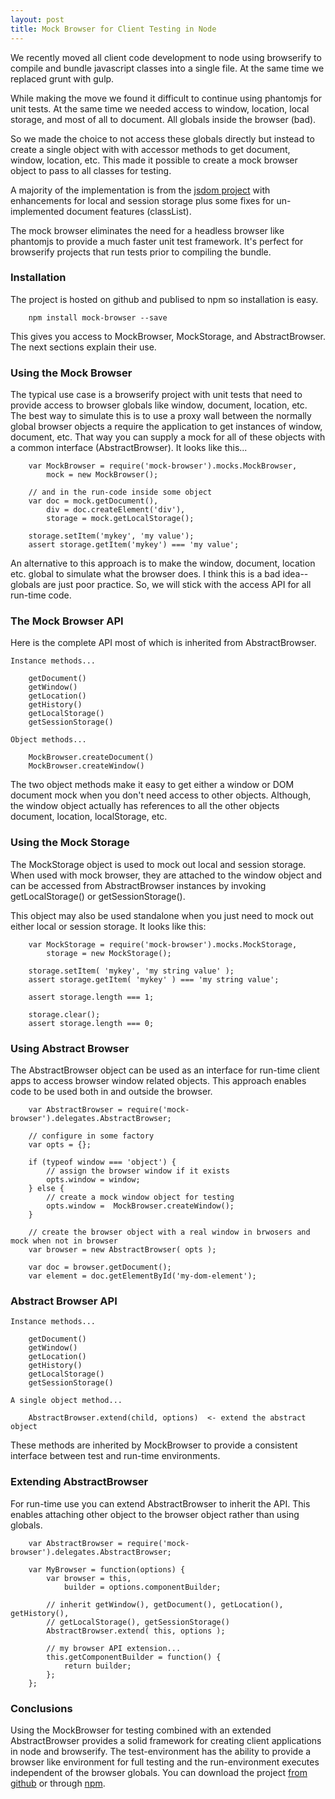 ```yaml
---
layout: post
title: Mock Browser for Client Testing in Node
---
```


We recently moved all client code development to node using browserify to compile and bundle javascript classes into a single file.  At the same time we replaced grunt with gulp.

While making the move we found it difficult to continue using phantomjs for unit tests.  At the same time we needed access to window, location, local storage, and most of all to document.  All globals inside the browser (bad).

So we made the choice to not access these globals directly but instead to create a single object with with accessor methods to get document, window, location, etc.  This made it possible to create a mock browser object to pass to all classes for testing.

A majority of the implementation is from the [jsdom project](https://github.com/tmpvar/jsdom) with enhancements for local and session storage plus some fixes for un-implemented document features (classList).

The mock browser eliminates the need for a headless browser like phantomjs to provide a much faster unit test framework.  It's perfect for browserify projects that run tests prior to compiling the bundle.

### Installation

The project is hosted on github and publised to npm so installation is easy.

~~~
	npm install mock-browser --save
~~~

This gives you access to MockBrowser, MockStorage, and AbstractBrowser.  The next sections explain their use.

### Using the Mock Browser

The typical use case is a browserify project with unit tests that need to provide access to browser globals like window, document, location, etc.  The best way to simulate this is to use a proxy wall between the normally global browser objects a require the application to get instances of window, document, etc.  That way you can supply a mock for all of these objects with a common interface (AbstractBrowser).  It looks like this...

~~~
    var MockBrowser = require('mock-browser').mocks.MockBrowser,
        mock = new MockBrowser();

    // and in the run-code inside some object
    var doc = mock.getDocument(),
        div = doc.createElement('div'),
        storage = mock.getLocalStorage();

    storage.setItem('mykey', 'my value');
    assert storage.getItem('mykey') === 'my value';
~~~

An alternative to this approach is to make the window, document, location etc. global to simulate what the browser does.  I think this is a bad idea--globals are just poor practice.  So, we will stick with the access API for all run-time code.

### The Mock Browser API

Here is the complete API most of which is inherited from AbstractBrowser.

~~~
Instance methods...

    getDocument()
    getWindow()
    getLocation()
    getHistory()
    getLocalStorage()
    getSessionStorage()

Object methods...

    MockBrowser.createDocument()
    MockBrowser.createWindow()

~~~

The two object methods make it easy to get either a window or DOM document mock when you don't need access to other objects.  Although, the window object actually has references to all the other objects document, location, localStorage, etc.

### Using the Mock Storage

The MockStorage object is used to mock out local and session storage.  When  used with mock browser, they are attached to the window object and can be accessed from AbstractBrowser instances by invoking getLocalStorage() or getSessionStorage().

This object may also be used standalone when you just need to mock out either local or session storage.  It looks like this:

~~~
    var MockStorage = require('mock-browser').mocks.MockStorage,
    	storage = new MockStorage();

    storage.setItem( 'mykey', 'my string value' );
    assert storage.getItem( 'mykey' ) === 'my string value';

    assert storage.length === 1;

    storage.clear();
    assert storage.length === 0;
~~~

### Using Abstract Browser

The AbstractBrowser object can be used as an interface for run-time client apps to access browser window related objects.  This approach enables code to be used both in and outside the browser.

~~~
    var AbstractBrowser = require('mock-browser').delegates.AbstractBrowser;

    // configure in some factory
    var opts = {};
    
    if (typeof window === 'object') {
    	// assign the browser window if it exists
    	opts.window = window;
    } else {
    	// create a mock window object for testing
    	opts.window =  MockBrowser.createWindow();
    }

    // create the browser object with a real window in brwosers and mock when not in browser
	var browser = new AbstractBrowser( opts );

    var doc = browser.getDocument();
    var element = doc.getElementById('my-dom-element');
~~~

### Abstract Browser API

~~~
Instance methods...

    getDocument()
    getWindow()
    getLocation()
    getHistory()
    getLocalStorage()
    getSessionStorage()

A single object method...

    AbstractBrowser.extend(child, options)  <- extend the abstract object

~~~

These methods are inherited by MockBrowser to provide a consistent interface between test and run-time environments.

### Extending AbstractBrowser

For run-time use you can extend AbstractBrowser to inherit the API.  This enables attaching other object to the browser object rather than using globals.

~~~
    var AbstractBrowser = require('mock-browser').delegates.AbstractBrowser;

    var MyBrowser = function(options) {
    	var browser = this,
            builder = options.componentBuilder;

        // inherit getWindow(), getDocument(), getLocation(), getHistory(),
        // getLocalStorage(), getSessionStorage()
        AbstractBrowser.extend( this, options );

        // my browser API extension...
        this.getComponentBuilder = function() {
            return builder;
        };
    };
~~~

### Conclusions

Using the MockBrowser for testing combined with an extended AbstractBrowser provides a solid framework for creating client applications in node and browserify.  The test-environment has the ability to provide a browser like environment for full testing and the run-environment executes independent of the browser globals.  You can download the project [from github](https://github.com/darrylwest/mock-browser) or through [npm](https://www.npmjs.org/package/mock-browser).
